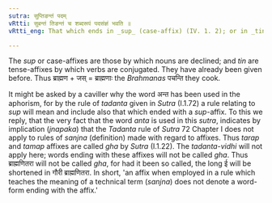 ```yaml
---
sutra: सुप्तिङन्तं पदम्
vRtti: सुबन्तं तिङन्तं च शब्दरूपं पदसंज्ञं भवति ॥
vRtti_eng: That which ends in _sup_ (case-affix) (IV. 1. 2); or in _tin_ (III. 4. 78) (tense-affix), is called a _pada_ or inflected word.

---
```

The _sup_ or case-affixes are those by which nouns are declined; and _tin_ are tense-affixes by which verbs are conjugated. They have already been given before. Thus ब्राह्मण + जस् = ब्राह्मणाः the _Brahmanas_ पचन्ति they cook.

It might be asked by a caviller why the word अन्त has been used in the aphorism, for by the rule of _tadanta_ given in _Sutra_ (I.1.72) a rule relating to _sup_ will mean and include also that which ended with a _sup_-affix. To this we reply, that the very fact that the word _anta_ is used in this _sutra_, indicates by implication (_jnapaka_) that the _Tadanta_ rule of _Sutra_ 72 Chapter I does not apply to rules of _sanjna_ (definition) made with regard to affixes. Thus _tarap_ and _tamap_ affixes are called _gha_ by _Sutra_ (I.1.22). The _tadanta_-_vidhi_ will not apply here; words ending with these affixes will not be called _gha_. Thus ब्राह्मणितरा will not be called _gha_, for had it been so called, the long ई will be shortened in गौरी ब्राह्मणितरा. In short, 'an affix when employed in a rule which teaches the meaning of a technical term (_sanjna_) does not denote a word-form ending with the affix.'